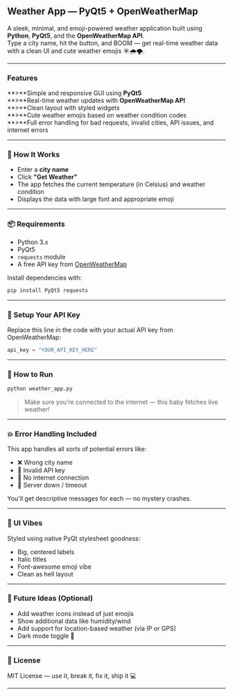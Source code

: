
##  Weather App — PyQt5 + OpenWeatherMap

A sleek, minimal, and emoji-powered weather application built using **Python**, **PyQt5**, and the **OpenWeatherMap API**.  
Type a city name, hit the button, and BOOM — get real-time weather data with a clean UI and cute weather emojis ☀️🌧️🌪️.

---

###  Features

 **>**Simple and responsive GUI using **PyQt5**  
 **>**Real-time weather updates with **OpenWeatherMap API**  
 **>**Clean layout with styled widgets  
 **>**Cute weather emojis based on weather condition codes  
 **>**Full error handling for bad requests, invalid cities, API issues, and internet errors

---

### 🔧 How It Works

- Enter a **city name**
- Click **"Get Weather"**
- The app fetches the current temperature (in Celsius) and weather condition
- Displays the data with large font and appropriate emoji

---

### 📦 Requirements

- Python 3.x  
- PyQt5  
- `requests` module  
- A free API key from [OpenWeatherMap](https://openweathermap.org/)

Install dependencies with:

```bash
pip install PyQt5 requests
```

---

### 🔑 Setup Your API Key

Replace this line in the code with your actual API key from OpenWeatherMap:

```python
api_key = "YOUR_API_KEY_HERE"
```

---

### 📁 How to Run

```bash
python weather_app.py
```

> Make sure you’re connected to the internet — this baby fetches live weather!

---

### 💥 Error Handling Included

This app handles all sorts of potential errors like:

- ❌ Wrong city name
- 🔐 Invalid API key
- 🔌 No internet connection
- 🧱 Server down / timeout

You'll get descriptive messages for each — no mystery crashes.

---

### 🌈 UI Vibes

Styled using native PyQt stylesheet goodness:

- Big, centered labels  
- Italic titles  
- Font-awesome emoji vibe  
- Clean as hell layout

---

### 🧠 Future Ideas (Optional)

- Add weather icons instead of just emojis  
- Show additional data like humidity/wind  
- Add support for location-based weather (via IP or GPS)  
- Dark mode toggle 🌙

---



### 📜 License

MIT License — use it, break it, fix it, ship it 💻

---
